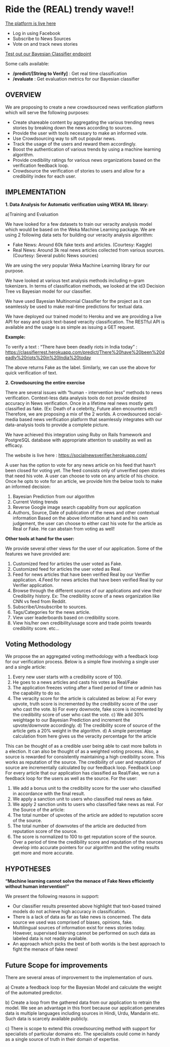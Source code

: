 # Ride the (REAL) trendy wave!!

[The platform is live here](https://socialnewsverifier.herokuapp.com/)
* Log in using Facebook
* Subscribe to News Sources
* Vote on and track news stories 

[Test out our Bayesian Classifier endpoint](https://classifierrest.herokuapp.com/predict/There%20have%20been%20deadly%20riots%20in%20India%20today)

Some calls available:
* **/predict/[String to Verify]** : Get real time classification
* **/evaluate** : Get evaluation metrics for our Bayesian classifier
## OVERVIEW
We are proposing to create a new crowdsourced news verification platform which will serve the following purposes:
* Create shareable content by aggregating the various trending news stories by breaking down the news according to sources.
* Provide the user with tools necessary to make an informed vote.
* Use Crowdsourcing way to sift out popular news.
* Track the usage of the users and reward them accordingly. 
* Boost the authentication of various trends by using a machine learning algorithm.
* Provide credibility ratings for various news organizations based on the verification feedback loop. 
* Crowdsource the verification of stories to users and allow for a credibility index for each user.  

## IMPLEMENTATION 

**1. Data Analysis for Automatic verification using WEKA ML library:**

a)Training and Evaluation 

We have looked for a few datasets to train our veracity analysis model which would be based on the Weka Machine Learning package.
We are using 2 following data sets for building our veracity analysis algorithm:
* Fake News: Around 60k fake texts and articles. (Courtesy: Kaggle) 
* Real News: Around 3k real news articles collected from various sources. (Courtesy: Several public News sources)

We are using the very popular Weka Machine Learning library for our purpose. 

We have looked at various text analysis methods including n-gram tokenizers. In terms of classification methods, we looked at the id3 Decision Tree vs Bayesian model for our classifier. 

We have used Bayesian Multinomial Classifier for the project as it can seamlessly be used to make real-time predictions for textual data.

We have deployed our trained model to Heroku and we are providing a live API for easy and quick text-based veracity classification. The RESTful API is available and the usage is as simple as issuing a GET request.

**Example:** 

To verify a text : “There have been deadly riots in India today” :  
https://classifierrest.herokuapp.com/predict/There%20have%20been%20deadly%20riots%20in%20India%20today 

The above returns Fake as the label. Similarly, we can use the above for quick verification of text. 

**2. Crowdsourcing the entire exercise**

There are several issues with “human - intervention less” methods to news verification.
Context-less data analysis tools do not provide desired accuracy in News verification.
Once in a lifetime real news mostly gets classified as fake. (Ex: Death of a celebrity, Future alien encounters etc!)
Therefore, we are proposing a mix of the 2 worlds. A crowdsourced social-media based news verification platform that seamlessly integrates with our data-analysis tools to provide a complete picture. 
  
We have achieved this integration using Ruby on Rails framework and PostgreSQL database with appropriate attention to usability as well as efficacy. 

The website is live here :  https://socialnewsverifier.herokuapp.com/ 

A user has the option to vote for any news article on his feed that hasn’t been closed for voting yet. The feed consists only of unverified open stories that need his vote. A user can choose to vote on any article of his choice.
Once he opts to vote for an article, we provide him the below tools to make an informed decision:

1. Bayesian Prediction from our algorithm
2. Current Voting trends
3. Reverse Google image search capability from our application
4. Authors, Source, Date of publication of the news and other contextual information
Based on the above information at hand and his own judgement, the user can choose to either cast his vote for the article as Real or Fake. He can abstain from voting as well!

**Other tools at hand for the user:**

We provide several other views for the user of our application. Some of the features we have provided are:
1. Customized feed for articles the user voted as Fake.
2. Customized feed for articles the user voted as Real.
3. Feed for news articles that have been verified Real by our Verifier application.
4.Feed for news articles that have been verified Real by our Verifier application.
5. Browse through the different sources of our applications and view their Credibility history. Ex: The credibility score of a news organization like CNN vs feed from Reddit.
6. Subscribe/Unsubscribe to sources.
7. Tags/Categories for the news article.
8. View user leaderboards based on credibility score.
9. View his/her own credibility/usage score and trade points towards credibility score.
etc...

## Voting Methodology

We propose the an aggregated voting methodology with a feedback loop for our verification process. 
Below is a simple flow involving a single user and a single article:

1. Every new user starts with a credibility score of 100.
2. He goes to a news articles and casts his votes as Real/Fake
3. The application freezes voting after a fixed period of time or admin has the capability to do so.
4. The veracity score for the article is calculated as below:
     a) For every upvote, truth score is incremented by the credibility score of the user who cast the vote.
     b) For every downvote, fake score is incremented by the credibility score of user who cast the vote.
     c) We add 30% weightage to our Bayesian Prediction and increment the upvote/downvote accordingly.
     d) The credibility score of source of the article gets a 20% weight in the algorithm. 
     d) A simple percentage calculation from here gives us the veracity percentage for the article

This can be thought of as a credible user being able to cast more ballots in a election. It can also be thought of as a weighted voting process. Also, a source is rewarded for consistently maintaining a high credibility score. This works as reputation of the source. The credibility of user and reputation of source are incrementally calculated by our feedback loop.
Feedback Loop
For every article that our application has classified as Real/Fake, we run a feedback loop for the users as well as the source.
For the user:
1) We add a bonus unit to the credibility score for the user who classified in accordance with the final result.
2) We apply a sanction unit to users who classified real news as fake.
3) We apply 2 sanction units to users who classified fake news as real.
For the Source of the article:
1) The total number of upvotes of the article are added to reputation score of the source.
2) The total number of downvotes of the article are deducted from reputation score of the source.
3) The score is normalized to 100 to get reputation score of the source.
Over a period of time the credibility score and reputation of the sources develop into accurate pointers for our algorithm and the voting results get more and more accurate. 

## HYPOTHESES
__“Machine learning cannot solve the menace of Fake News efficiently without human intervention!”__

We present the following reasons in support:
* Our classifier results presented above highlight that text-based trained models do not achieve high accuracy in classification.
* There is a lack of data as far as fake news is concerned. The data source we used was comprised of biases, opinions, fake.
* Multilingual sources of information exist for news stories today. However, supervised learning cannot be performed on such data as labeled data is not readily available.
* An approach which picks the best of both worlds is the best approach to fight the menace of fake news!   

## Future Scope for improvements
There are several areas of improvement to the implementation of ours.

a) Create a feedback loop for the Bayesian Model and calculate the weight of the automated predictor.

b) Create a loop from the gathered data from our application to retrain the model. We see an advantage in this front because our application generates data is multiple languages including sources in Hindi, Urdu, Mandarin etc. Such data is scarcely available publicly.

c) There is scope to extend this crowdsourcing method with support for specialists of particular domains etc. The specialists could come in handy as a single source of truth in their domain of expertise.  

        
 


 
